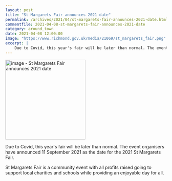 ```yaml
---
layout: post
title: "St Margarets Fair announces 2021 date"
permalink: /archives/2021/04/st-margarets-fair-announces-2021-date.html
commentfile: 2021-04-08-st-margarets-fair-announces-2021-date
category: around_town
date: 2021-04-08 12:00:00
image: "https://www.richmond.gov.uk/media/21069/st_margarets_fair.png"
excerpt: |
    Due to Covid, this year's fair will be later than normal. The event organisers have announced 11 September 2021 as the date for the 2021 St Margarets Fair.
---
```

<img src="https://www.richmond.gov.uk/media/21069/st_margarets_fair.png" alt="image - St Margarets Fair announces 2021 date" width="250" class="photo right" alt="" >

Due to Covid, this year's fair will be later than normal. The event organisers have announced 11 September 2021 as the date for the 2021 St Margarets Fair.

St Margarets Fair is a community event with all profits raised going to support local charities and schools while providing an enjoyable day for all.
